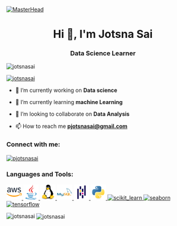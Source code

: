 [![MasterHead](https://media-exp1.licdn.com/dms/image/C5616AQGQX2GPPouqTw/profile-displaybackgroundimage-shrink_350_1400/0/1602228813618?e=1671667200&v=beta&t=8GhJyXYXwf5SwYx0sjNjoBfAYMV-_c5tl6n1N1CCTT8)](https://linkedin.com/in/pjotsnasai)

<h1 align="center">Hi 👋, I'm Jotsna Sai</h1>
<h3 align="center">Data Science Learner</h3>

<p align="left"> <img src="https://komarev.com/ghpvc/?username=jotsnasai&label=Profile%20views&color=0e75b6&style=flat" alt="jotsnasai" /> </p>

<p align="left"> <a href="https://github.com/ryo-ma/github-profile-trophy"><img src="https://github-profile-trophy.vercel.app/?username=jotsnasai" alt="jotsnasai" /></a> </p>

- 🔭 I’m currently working on **Data science**

- 🌱 I’m currently learning **machine Learning**

- 👯 I’m looking to collaborate on **Data Analysis**

- 📫 How to reach me **pjotsnasai@gmail.com**

<h3 align="left">Connect with me:</h3>
<p align="left">
<a href="https://linkedin.com/in/pjotsnasai" target="blank"><img align="center" src="https://raw.githubusercontent.com/rahuldkjain/github-profile-readme-generator/master/src/images/icons/Social/linked-in-alt.svg" alt="pjotsnasai" height="30" width="40" /></a>
</p>

<h3 align="left">Languages and Tools:</h3>
<p align="left"> <a href="https://aws.amazon.com" target="_blank" rel="noreferrer"> <img src="https://raw.githubusercontent.com/devicons/devicon/master/icons/amazonwebservices/amazonwebservices-original-wordmark.svg" alt="aws" width="40" height="40"/> </a>  <a href="https://www.java.com" target="_blank" rel="noreferrer"> <img src="https://raw.githubusercontent.com/devicons/devicon/master/icons/java/java-original.svg" alt="java" width="40" height="40"/> </a> <a href="https://www.linux.org/" target="_blank" rel="noreferrer"> <img src="https://raw.githubusercontent.com/devicons/devicon/master/icons/linux/linux-original.svg" alt="linux" width="40" height="40"/> </a> <a href="https://www.mysql.com/" target="_blank" rel="noreferrer"> <img src="https://raw.githubusercontent.com/devicons/devicon/master/icons/mysql/mysql-original-wordmark.svg" alt="mysql" width="40" height="40"/> </a> <a href="https://pandas.pydata.org/" target="_blank" rel="noreferrer"> <img src="https://raw.githubusercontent.com/devicons/devicon/2ae2a900d2f041da66e950e4d48052658d850630/icons/pandas/pandas-original.svg" alt="pandas" width="40" height="40"/> </a> <a href="https://www.python.org" target="_blank" rel="noreferrer"> <img src="https://raw.githubusercontent.com/devicons/devicon/master/icons/python/python-original.svg" alt="python" width="40" height="40"/> </a> <a href="https://scikit-learn.org/" target="_blank" rel="noreferrer"> <img src="https://upload.wikimedia.org/wikipedia/commons/0/05/Scikit_learn_logo_small.svg" alt="scikit_learn" width="40" height="40"/> </a> <a href="https://seaborn.pydata.org/" target="_blank" rel="noreferrer"> <img src="https://seaborn.pydata.org/_images/logo-mark-lightbg.svg" alt="seaborn" width="40" height="40"/> </a> <a href="https://www.tensorflow.org" target="_blank" rel="noreferrer"> <img src="https://www.vectorlogo.zone/logos/tensorflow/tensorflow-icon.svg" alt="tensorflow" width="40" height="40"/> </a> </p>

<p><img align="left" src="https://github-readme-stats.vercel.app/api/top-langs?username=jotsnasai&show_icons=true&locale=en&layout=compact" alt="jotsnasai" /></p>

<p>&nbsp;<img align="center" src="https://github-readme-stats.vercel.app/api?username=jotsnasai&show_icons=true&locale=en" alt="jotsnasai" /></p>


